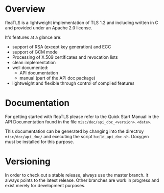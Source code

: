 
# Overview

fleaTLS is a lightweight implementation of TLS 1.2 and including written in C and provided under an Apache 2.0 license. 

It's features at a glance are:

* support of RSA (except key generation) and ECC 
* support of GCM mode
* Processing of X.509 certificates and revocation lists
* clean implementation
* well documented:
  * API documentation
  * manual (part of the API doc package)
* lightweight and flexible through control of compiled features

# Documentation 
For getting started with fleaTLS please refer to the Quick Start Manual in the API Documentation found in the file `misc/doc/api_doc_<version>.<date>`.

This documentation can be generated by changing into the directroy `misc/doc/api_doc/` and executing the script  `build_api_doc.sh`. Doxygen must be installed for this purpose.

# Versioning

In order to check out a stable release, always use the master branch. It always points to the latest release. Other branches are work in progress and exist merely for development purposes.
